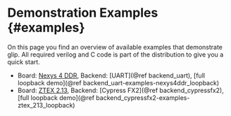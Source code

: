 Demonstration Examples {#examples}
======================

On this page you find an overview of available examples that
demonstrate glip. All required verilog and C code is part of the
distribution to give you a quick start.

- Board: [Nexys 4 DDR](http://store.digilentinc.com/nexys-4-ddr-artix-7-fpga-trainer-board-recommended-for-ece-curriculum/), Backend: [UART](@ref backend_uart), [full loopback demo](@ref backend_uart-examples-nexys4ddr_loopback)
- Board: [ZTEX 2.13](http://www.ztex.de/usb-fpga-2/usb-fpga-2.13.d.html), Backend: [Cypress FX2](@ref backend_cypressfx2), [full loopback demo](@ref backend_cypressfx2-examples-ztex_213_loopback)
